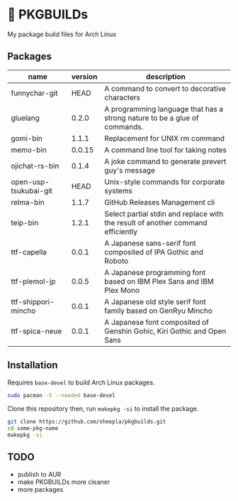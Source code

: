 # 🔺 PKGBUILDs

My package build files for Arch Linux

## Packages

| name | version | description |
|------|---------|-------------|
| funnychar-git | HEAD | A command to convert to decorative characters |
| gluelang | 0.2.0 | A programming language that has a strong nature to be a glue of commands. |
| gomi-bin | 1.1.1 | Replacement for UNIX rm command |
| memo-bin | 0.0.15 | A command line tool for taking notes |
| ojichat-rs-bin | 0.1.4 | A joke command to generate prevert guy's message |
| open-usp-tsukubai-git | HEAD | Unix-style commands for corporate systems |
| relma-bin | 1.1.7 | GitHub Releases Management cli  |
| teip-bin | 1.2.1 | Select partial stdin and replace with the result of another command efficiently |
| ttf-capella | 0.0.1 | A Japanese sans-serif font composited of IPA Gothic and Roboto |
| ttf-plemol-jp | 0.0.5 | A Japanese programming font based on IBM Plex Sans and IBM Plex Mono |
| ttf-shippori-mincho | 0.0.1 | A Japanese old style serif font family based on GenRyu Mincho |
| ttf-spica-neue | 0.0.1 | A Japanese font composited of Genshin Gohic, Kiri Gothic and Open Sans |

## Installation

Requires `base-devel` to build Arch Linux packages.

```bash
sudo pacman -S --needed base-devel
```

Clone this repository then, run `makepkg -si` to install the package.

```bash
git clone https://github.com/sheepla/pkgbuilds.git
cd some-pkg-name
makepkg -si
```

## TODO

- publish to AUR
- make PKGBUILDs more cleaner
- more packages
